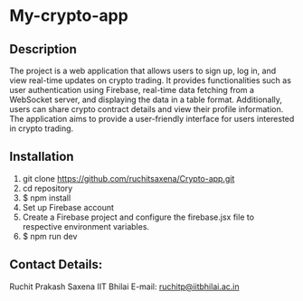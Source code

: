 # My-crypto-app

## Description

The project is a web application that allows users to sign up, log in, and view real-time updates on crypto trading. It provides functionalities such as user authentication using Firebase, real-time data fetching from a WebSocket server, and displaying the data in a table format. Additionally, users can share crypto contract details and view their profile information. The application aims to provide a user-friendly interface for users interested in crypto trading.


## Installation

1. git clone https://github.com/ruchitsaxena/Crypto-app.git
2. cd repository
3. $ npm install
4. Set up Firebase account
5. Create a Firebase project and configure the firebase.jsx file to respective environment variables.
6. $ npm run dev


## Contact  Details:
Ruchit Prakash Saxena
IIT Bhilai
E-mail: ruchitp@iitbhilai.ac.in
